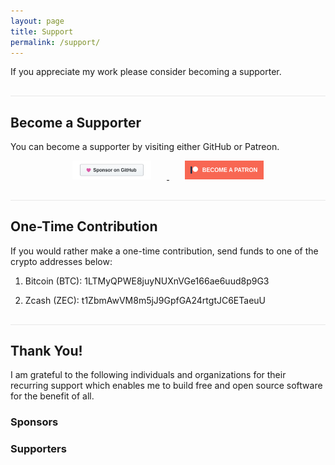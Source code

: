 ```yaml
---
layout: page
title: Support
permalink: /support/
---
```


<style type="text/css" media="screen">
    hr {
        margin: 30px auto 10px;
        height: 1px;
        background: #e8e8e8;
        border: none;
    }
    img {
        width: 25%;
        margin: auto 5%;
    }
</style>

If you appreciate my work please consider becoming a supporter.

---

## Become a Supporter

You can become a supporter by visiting either GitHub or Patreon.

<p align="center">
    <a href="https://github.com/sponsors/raugfer">
        <img alt="GitHub Sponsors" src="/assets/images/github-sponsors-badge.svg">
    </a>
    <a href="https://www.patreon.com/raugfer">
        <img alt="Patreon" src="/assets/images/patreon-badge.svg">
    </a>
</p>

---

## One-Time Contribution

If you would rather make a one-time contribution, send funds to one of the
crypto addresses below:

1. Bitcoin (BTC): 1LTMyQPWE8juyNUXnVGe166ae6uud8p9G3

2. Zcash (ZEC): t1ZbmAwVM8m5jJ9GpfGA24rtgtJC6ETaeuU

---

## Thank You!

I am grateful to the following individuals and organizations for their
recurring support which enables me to build free and open source software
for the benefit of all.

### Sponsors

### Supporters

